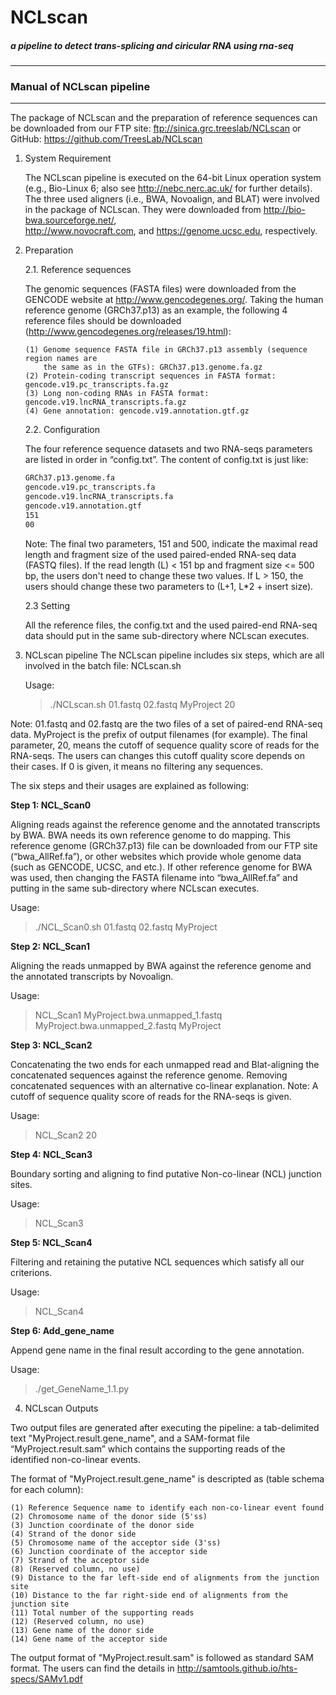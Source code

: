 NCLscan
=======
##### a pipeline to detect trans-splicing and ciricular RNA using rna-seq
--------------
### Manual of NCLscan pipeline
--------------
The package of NCLscan and the preparation of reference sequences can be downloaded 
from our FTP site: ftp://sinica.grc.treeslab/NCLscan or GitHub: https://github.com/TreesLab/NCLscan

1. System Requirement

   The NCLscan pipeline is executed on the 64-bit Linux operation system (e.g., Bio-Linux 6; also see
   http://nebc.nerc.ac.uk/ for further details). The three used aligners (i.e., BWA, Novoalign, and BLAT)
   were involved in the package of NCLscan. They were downloaded from http://bio-bwa.sourceforge.net/,    
   http://www.novocraft.com, and https://genome.ucsc.edu, respectively.

2. Preparation

   2.1. Reference sequences
   
   The genomic sequences (FASTA files) were downloaded from the GENCODE website at 
   http://www.gencodegenes.org/. Taking the human reference genome (GRCh37.p13) as 
   an example, the following 4 reference files should be 
   downloaded (http://www.gencodegenes.org/releases/19.html):
   ```
   (1) Genome sequence FASTA file in GRCh37.p13 assembly (sequence region names are
       the same as in the GTFs): GRCh37.p13.genome.fa.gz
   (2) Protein-coding transcript sequences in FASTA format: gencode.v19.pc_transcripts.fa.gz
   (3) Long non-coding RNAs in FASTA format: gencode.v19.lncRNA_transcripts.fa.gz
   (4) Gene annotation: gencode.v19.annotation.gtf.gz
   ```
   2.2. Configuration 
 
   The four reference sequence datasets and two RNA-seqs parameters are listed in order 
   in “config.txt”. The content of config.txt is just like:
   ```txt
   GRCh37.p13.genome.fa
   gencode.v19.pc_transcripts.fa
   gencode.v19.lncRNA_transcripts.fa
   gencode.v19.annotation.gtf
   151
   00
   ```
   Note: The final two parameters, 151 and 500, indicate the maximal read length and fragment 
   size of the used paired-ended RNA-seq data (FASTQ files). If the read length (L) < 151 bp and
   fragment size <= 500 bp, the users don't need to change these two values. If L > 150, 
   the users should change these two parameters to (L+1, L*2 + insert size).
 
   2.3 Setting
 
   All the reference files, the config.txt and the used paired-end RNA-seq data should put in 
   the same sub-directory where NCLscan executes.

3. NCLscan pipeline
   The NCLscan pipeline includes six steps, which are all involved in the batch file: NCLscan.sh

   Usage:
   >./NCLscan.sh 01.fastq 02.fastq MyProject 20

  Note: 01.fastq and 02.fastq are the two files of a set of paired-end RNA-seq data. MyProject is
  the prefix of output filenames (for example). The final parameter, 20, means the cutoff of 
  sequence quality score of reads for the RNA-seqs. The users can changes this cutoff quality score 
  depends on their cases. If 0 is given, it means no filtering any sequences.

  The six steps and their usages are explained as following:

  **Step 1: NCL_Scan0**
  
  Aligning reads against the reference genome and the annotated transcripts by BWA. BWA needs its 
  own reference genome to do mapping. This reference genome (GRCh37.p13) file can be downloaded from
  our FTP site (“bwa_AllRef.fa”), or other websites which provide whole genome data (such as GENCODE,
  UCSC, and etc.). If other reference genome for BWA was used, then changing the FASTA filename into 
  “bwa_AllRef.fa” and putting in the same sub-directory where NCLscan executes.

   Usage:
   >./NCL_Scan0.sh 01.fastq 02.fastq MyProject

   **Step 2: NCL_Scan1**
   
   Aligning the reads unmapped by BWA against the reference genome and the annotated transcripts by Novoalign.

   Usage:
   > NCL_Scan1 MyProject.bwa.unmapped_1.fastq MyProject.bwa.unmapped_2.fastq MyProject

   **Step 3: NCL_Scan2**
   
   Concatenating the two ends for each unmapped read and Blat-aligning the concatenated sequences against 
   the reference genome. Removing concatenated sequences with an alternative co-linear explanation. 
   Note: A cutoff of sequence quality score of reads for the RNA-seqs is given. 

   Usage:
   > NCL_Scan2 20

   **Step 4: NCL_Scan3**
   
   Boundary sorting and aligning to find putative Non-co-linear (NCL) junction sites.
   
   Usage:
   > NCL_Scan3

   **Step 5: NCL_Scan4**
   
   Filtering and retaining the putative NCL sequences which satisfy all our criterions. 

   Usage:
   > NCL_Scan4

   **Step 6: Add_gene_name**
   
   Append gene name in the final result according to the gene annotation.

   Usage:
   > ./get_GeneName_1.1.py


4. NCLscan Outputs

  Two output files are generated after executing the pipeline: a tab-delimited text 
  "MyProject.result.gene_name", and a SAM-format file “MyProject.result.sam” which contains 
  the supporting reads of the identified non-co-linear events.

  The format of "MyProject.result.gene_name" is descripted as (table schema for each column):
  ```
  (1) Reference Sequence name to identify each non-co-linear event found
  (2) Chromosome name of the donor side (5'ss) 
  (3) Junction coordinate of the donor side
  (4) Strand of the donor side
  (5) Chromosome name of the acceptor side (3'ss) 
  (6) Junction coordinate of the acceptor side
  (7) Strand of the acceptor side
  (8) (Reserved column, no use)
  (9) Distance to the far left-side end of alignments from the junction site
  (10) Distance to the far right-side end of alignments from the junction site
  (11) Total number of the supporting reads
  (12) (Reserved column, no use)
  (13) Gene name of the donor side
  (14) Gene name of the acceptor side
```
  The output format of "MyProject.result.sam" is followed as standard SAM format. The users can find
the details in http://samtools.github.io/hts-specs/SAMv1.pdf
